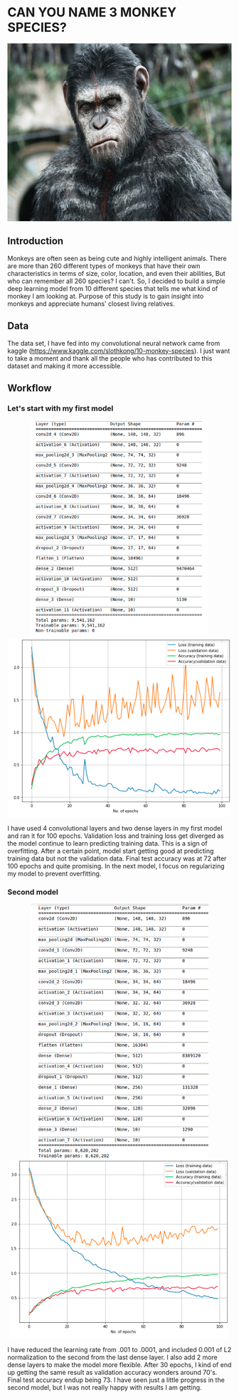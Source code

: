 # CAN YOU NAME 3 MONKEY SPECIES?

<p align="center">
<img src="data/Images/frontmonkeypic.jpg"  height="400" width="600" />
</p>

## Introduction
Monkeys are often seen as being cute and highly intelligent animals. There are more than 260 different types of monkeys that have their own characteristics in terms of size, color, location, and even their abilities, But who can remember all 260 species? I can't. So, I decided to build a simple deep learning model from 10 different species that tells me what kind of monkey I am looking at. Purpose of this study is to gain insight into monkeys and appreciate humans' closest living relatives.

## Data
The data set, I have fed into my convolutional neural network came from kaggle (https://www.kaggle.com/slothkong/10-monkey-species). I just want to take a moment and thank all the people who has contributed to this dataset and making it more accessible.

## Workflow
### Let's start with my first model
<p align="center">
  <img src="data/Images/1stmodel.png" width="400">
  <img src="data/Images/1stgraph.png" height="400">
</p>
I have used 4 convolutional layers and two dense layers in my first model and ran it for 100 epochs. Validation loss and training loss get diverged as the model continue to learn predicting training data. This is a sign of overfitting. After a certain point, model start getting good at predicting training data but not the validation data. Final test accuracy was at 72 after 100 epochs and quite promising. In the next model, I focus on regularizing my model to prevent overfitting. 

### Second model
<p align="center">
  <img src="data/Images/2nd model.png" width="400">
  <img src="data/Images/2ndgraph.png" height="400">
</p>

I have reduced the learning rate from .001 to .0001, and included 0.001 of L2 normalization to the second from the last dense layer. I also add 2 more dense layers to make the model more flexible. After 30 epochs, I kind of end up getting the same result as validation accuracy wonders around 70's. Final test accuracy endup being 73. I have seen just a little progress in the second model, but I was not really happy with results I am getting.
